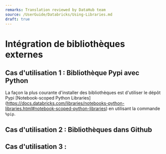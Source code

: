 ```yaml
---
remarks: Translation reviewed by DataHub team
source: /UserGuide/Databricks/Using-Libraries.md
draft: true
---
```


# Intégration de bibliothèques externes

## Cas d'utilisation 1 : Bibliothèque Pypi avec Python

La façon la plus courante d'installer des bibliothèques est d'utiliser le dépôt Pypi [Notebook-scoped Python Libraries] (https://docs.databricks.com/libraries/notebooks-python-libraries.html#notebook-scoped-python-libraries) en utilisant la commande `%pip`.

## Cas d'utilisation 2 : Bibliothèques dans Github

## Cas d'utilisation 3 :
